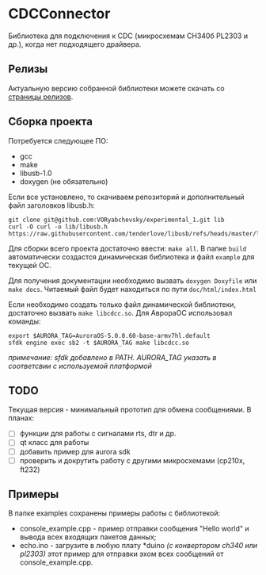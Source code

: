 # CDCConnector

Библиотека для подключения к CDC (микросхемам CH340б PL2303 и др.), когда нет подходящего драйвера.

## Релизы

Актуальную версию собранной библиотеки можете скачать со [страницы релизов](https://github.com/VORyabchevsky/CDCConnector/releases/).

## Сборка проекта

Потребуется следующее ПО:

- gcc
- make
- libusb-1.0
- doxygen (не обязательно)

Если все установлено, то скачиваем репозиторий и дополнительный файл заголовков libusb.h:

```
git clone git@github.com:VORyabchevsky/experimental_1.git lib
curl -O curl -o lib/libusb.h https://raw.githubusercontent.com/tenderlove/libusb/refs/heads/master/libusb/libusb.h
```

Для сборки всего проекта достаточно ввести: `make all`. В папке `build` автоматически создастся динамическая библиотека и файл `example` для текущей ОС.

Для получения документации необходимо вызвать `doxygen Doxyfile` или `make docs`. Читаемый файл будет находиться по пути `doc/html/index.html`

Если необходимо создать только файл динамической библиотеки, достаточно вызвать `make libcdcc.so`. Для АврораОС использовал команды:

```
export $AURORA_TAG=AuroraOS-5.0.0.60-base-armv7hl.default
sfdk engine exec sb2 -t $AURORA_TAG make libcdcc.so
```

_примечание: sfdk добавлено в PATH. AURORA_TAG указать в соответсвии с используемой платформой_

## TODO

Текущая версия - минимальный прототип для обмена сообщениями. В планах:

- [ ] функции для работы с сигналами rts, dtr и др.
- [ ] qt класс для работы
- [ ] добавить пример для aurora sdk
- [ ] проверить и докрутить работу с другими микросхемами (cp210x, ft232)

## Примеры

В папке examples сохранены примеры работы с библиотекой:

- console_example.cpp - пример отправки сообщения "Hello world" и вывода всех входящих пакетов данных;
- echo.ino - загрузите в любую плату \*duino _(с конвертором ch340 или pl2303)_ этот пример для отправки эхом всех сообщений от console_example.cpp.
